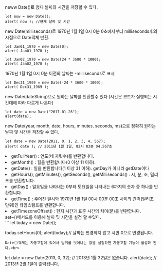 neww Date()로 혅재 날짜와 시간을 저장할 수 있다.<br>
```
let now = new Date();
alert( now ); //현재 날짜 및 시간
```
new Date(milliseconds)로 1970년 1월 1일 0시 0분 0초에서부터 milliseconds후의 시점으로 Date객체 반환.<br>
```
let Jan01_1970 = new Date(0);
alert( Jan01_1970 );

let Jan02_1970 = new Date(24 * 3600 * 1000);
alert( Jan02_1970 );
```
1970년 1월 1일 0시 0분 이전의 날짜는 -milliseconds로 표시<br>
```
let Dec31_1969 = new Date(-24 * 3600 * 1000);
alert( Dec31_1969 );
```
new Date(dateString)으로 원하는 날짜를 반환할수 있다.(시간은 코드가 실행되는 시간대에 따라 다르게 나온다)<br>
```
let date = new Date("2017-01-26");
alert(date);
```
new Date(year, month, date, hours, minutes, seconds, ms)으로 정확히 원하는 날짜 및 시간을 저장할 수 있다.<br>
```
let date = new Date(2011, 0, 1, 2, 3, 4, 567);
alert( date ); // 2011년 1월 1일, 02시 03분 04.567초
```
<li>getFullYear() : 연도(네 자릿수)를 반환합니다.</li>
<li>getMonth() : 월을 반환합니다(0 이상 11 이하).</li>
<li>getDate() : 일을 반환합니다(1 이상 31 이하). getDay가 아니라 getDate이다</li>
<li>getHours(), getMinutes(), getSeconds(), getMilliseconds() : 시, 분, 초, 밀리초를 반환합니다.</li>
<li>getDay() : 일요일을 나타내는 0부터 토요일을 나타내는 6까지의 숫자 중 하나를 반환합니다. </li>
<li>getTime() : 주어진 일시와 1970년 1월 1일 00시 00분 00초 사이의 간격(밀리초 단위)인 타임스탬프를 반환합니다.</li>
<li>getTimezoneOffset() : 현지 시간과 표준 시간의 차이(분)를 반환합니다.</li>
set~()메서드를 이용해 날짜 및 시간을 설정 할 수있다.<br>
```
let today = new Date();

today.setHours(0);
alert(today);// 날짜는 변경되지 않고 시만 0으로 변경됩니다.
```
Date()객체는 자동고침이 있어서 범위를 벗어나는 값을 설정하면 자동고침 기능이 활성화 된다.<br>
```
let date = new Date(2013, 0, 32); // 2013년 1월 32일은 없습니다.
alert(date); // 2013년 2월 1일이 출력됩니다.
```
